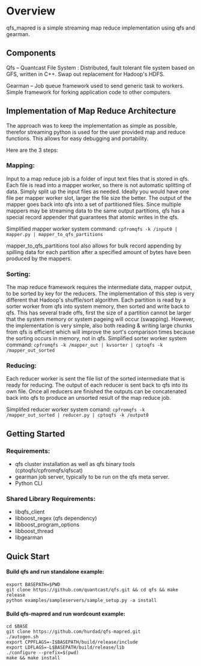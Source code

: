 Overview
=============

qfs_mapred is a simple streaming map reduce implementation using qfs and gearman.

Components
-------
Qfs – Quantcast File System : Distributed, fault tolerant file system based on GFS, written in C++. Swap out replacement for Hadoop's HDFS.

Gearman – Job queue framework used to send generic task to workers. Simple framework for forking application code to other computers. 

Implementation of Map Reduce Architecture
-------

The approach was to keep the implementation as simple as possible, therefor streaming python is used for the user provided map and reduce functions. This allows for easy debugging and portability.

 Here are the 3 steps:

### Mapping:

Input to a map reduce job is a folder of input text files that is stored in qfs. Each file is read into a mapper worker, so there is not automatic splitting of data. Simply split up the input files as needed. Ideally you would have one file per mapper worker slot, larger the file size the better. The output of the mapper goes back into qfs into a set of partitioned files. Since multiple mappers may be streaming data to the same output partitions, qfs has a special record appender that guarantees that atomic writes in the qfs.

Simplified mapper worker system command:
    `cpfromqfs -k /input0 | mapper.py | mapper_to_qfs_partitions`

mapper_to_qfs_partitions tool also allows for bulk record appending by spilling data for each partition after  a specified amount of  bytes have been produced by the mappers. 

### Sorting:

The map reduce framework requires the intermediate data, mapper output, to be sorted by key for the reducers. The implementation of this step is very different that Hadoop's shuffle/sort algorithm.  Each partition is read by a sorter worker from qfs into system memory, then sorted and write back to qfs. This has several trade offs, first the size of a partition cannot be larger that the system memory or system pageing will occur (swapping). However, the implementation is very simple, also both reading & writing large chunks from qfs is efficient which will improve the sort's comparison times because the  sorting occurs in memory, not in qfs.
Simplified sorter  worker system command: 
    `cpfromqfs -k /mapper_out | kvsorter | cptoqfs -k /mapper_out_sorted`


### Reducing:
Each reducer worker is sent the file list of the sorted intermediate that is ready for reducing. The output of each reducer is sent back to qfs into its own file. Once all reducers are finished the outputs can be concatenated back into  qfs to produce an unsorted result of the map reduce job.

Simplifed reducer worker system comand: 
    `cpfromqfs -k /mapper_out_sorted | reducer.py | cptoqfs -k /output0`


Getting Started
---------------------

### Requirements:

* qfs cluster installation as well as qfs binary tools (cptoqfs/cpfromqfs/qfscat)
* gearman job server, typically to be run on the qfs meta server.
* Python CLI

### Shared Library Requirements:
* libqfs_client
* libboost_regex (qfs dependency)
* libboost_program_options
* libboost_thread
* libgearman

Quick Start
----------------------

#### Build qfs and run standalone example:
```
export BASEPATH=$PWD
git clone https://github.com/quantcast/qfs.git && cd qfs && make release 
python examples/sampleservers/sample_setup.py -a install
```
 
#### Build qfs-mapred and run wordcount example:
```
cd $BASE
git clone https://github.com/hurdad/qfs-mapred.git
./autogen.sh
export CPPFLAGS=-I$BASEPATH/build/release/include
export LDFLAGS=-L$BASEPATH/build/release/lib
./configure --prefix=$(pwd)
make && make install
```

